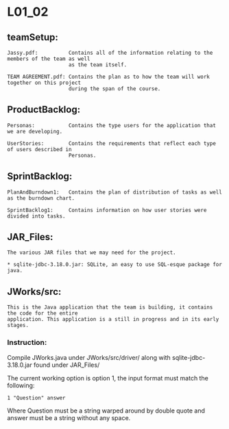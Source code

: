 # L01_02

## teamSetup:
 
    Jassy.pdf:          Contains all of the information relating to the members of the team as well
                        as the team itself.
                        
    TEAM AGREEMENT.pdf: Contains the plan as to how the team will work together on this project
                        during the span of the course.

## ProductBacklog:
    
    Personas:           Contains the type users for the application that we are developing.

    UserStories:        Contains the requirements that reflect each type of users described in 
                        Personas.
                        
## SprintBacklog:

    PlanAndBurndown1:   Contains the plan of distribution of tasks as well as the burndown chart.
    
    SprintBacklog1:     Contains information on how user stories were divided into tasks.


## JAR_Files:

    The various JAR files that we may need for the project.

    * sqlite-jdbc-3.18.0.jar: SQLite, an easy to use SQL-esque package for java.

## JWorks/src:              
    
    This is the Java application that the team is building, it contains the code for the entire 
    application. This application is a still in progress and in its early stages.
    
### Instruction: 
Compile JWorks.java under JWorks/src/driver/ along with sqlite-jdbc-3.18.0.jar found under JAR_Files/

The current working option is option 1, the input format must match the following:

```
1 "Question" answer
```

Where Question must be a string warped around by double quote and answer must be a string without any space.
